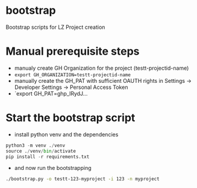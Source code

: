 # bootstrap
Bootstrap scripts for LZ Project creation

# Manual prerequisite steps
* manualy create GH Organization for the project (testt-projectid-name)
* `export GH_ORGANIZATION=testt-projectid-name`
* manually create the GH_PAT with sufficient OAUTH rights in Settings -> Developer Settings -> Personal Access Token
* `export GH_PAT=ghp_lRydJ...


# Start the bootstrap script
* install python venv and the dependencies
```python
python3 -m venv ./venv
source ./venv/bin/activate
pip install -r requirements.txt
```
* and now run the bootstrapping
```bash
./bootstrap.py -o testt-123-myproject -i 123 -n myproject
```
